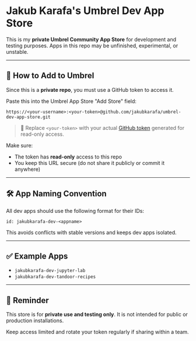 # Jakub Karafa's Umbrel Dev App Store

This is my **private Umbrel Community App Store** for development and testing purposes.
Apps in this repo may be unfinished, experimental, or unstable.

---

## 🚀 How to Add to Umbrel

Since this is a **private repo**, you must use a GitHub token to access it.

Paste this into the Umbrel App Store "Add Store" field:

```
https://<your-username>:<your-token>@github.com/jakubkarafa/umbrel-dev-app-store.git
```

> 🔐 Replace `<your-token>` with your actual [GitHub token](https://github.com/settings/tokens) generated for read-only access.

Make sure:

* The token has **read-only** access to this repo
* You keep this URL secure (do not share it publicly or commit it anywhere)

---

## 🛠️ App Naming Convention

All dev apps should use the following format for their IDs:

```
id: jakubkarafa-dev-<appname>
```

This avoids conflicts with stable versions and keeps dev apps isolated.

---

## ✅ Example Apps

* `jakubkarafa-dev-jupyter-lab`
* `jakubkarafa-dev-tandoor-recipes`

---

## 🔄 Reminder

This store is for **private use and testing only**.
It is not intended for public or production installations.

Keep access limited and rotate your token regularly if sharing within a team.
